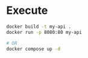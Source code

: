 # Execute

```sh
docker build -t my-api .  
docker run -p 8080:80 my-api

# OR
docker compose up -d
```


